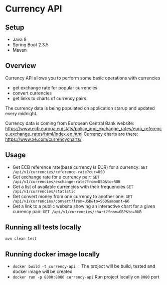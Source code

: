 # Currency API

## Setup
* Java 8
* Spring Boot 2.3.5
* Maven

## Overview
Currency API allows you to perform some basic operations with currencies
* get exchange rate for popular currencies
* convert currencies
* get links to charts of currency pairs

The currency data is being populated on application starup and updated every midnight.

Currency data is coming from European Central Bank website: https://www.ecb.europa.eu/stats/policy_and_exchange_rates/euro_reference_exchange_rates/html/index.en.html
Currency charts are there: https://www.xe.com/currencycharts/

## Usage
* Get ECB reference rate(base currency is EUR) for a currency: ```GET /api/v1/currencies/reference-rate?cur=USD```
* Get exchange rate for a currency pair: ```GET /api/v1/currencies/exchange-rate?from=USD&to=RUB```
* Get a list of available currencies with their frequencies ```GET /api/v1/currencies/statistic```
* Get convert money from one currency to another one: ```GET /api/v1/currencies/convert?from=USD&to=SGD&amount=66```
* Get a link to a public website showing an interactive chart for a given
currency pair: ```GET /api/v1/currencies/chart?from=GBP&to=RUB```

## Running all tests locally
```mvn clean test```

## Running docker image locally
* ```docker build -t currency-api .``` The project will be build, tested and docker image will be created
* ```docker run -p 8080:8080 currency-api``` Run project locally on ```8080``` port
